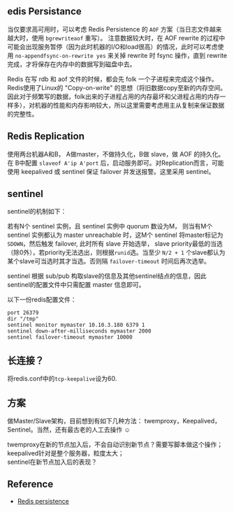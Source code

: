 edis Persistance
---

当仅要求高可用时，可以考虑 Redis Persistence 的 `AOF` 方案（当日志文件越来越大时，使用 `bgrewriteaof` 重写）。 注意数据较大时，在 AOF rewrite 的过程中可能会出现服务暂停（因为此时机器的I/O和load很高）的情况，此时可以考虑使用 `no-appendfsync-on-rewrite yes` 来关掉 rewrite 时 fsync 操作，直到 rewrite 完成，才将保存在内存中的数据写到磁盘中去。

Redis 在写 rdb 和 aof 文件的时候，都会先 folk 一个子进程来完成这个操作。Redis使用了Linux的 "Copy-on-write" 的思想（将旧数据copy至新的内存空间。因此对于频繁写的数据，folk出来的子进程占用的内存最坏和父进程占用的内存一样多），对机器的性能和内存影响较大，所以这里需要考虑用主从复制来保证数据的完整性。

Redis Replication 
---
使用两台机器A和B， A做master，不做持久化，B做 slave，做 AOF 的持久化。在 B中配置 `slaveof A'ip A'port` 后，启动服务即可。对Replication而言，可能使用 keepalived 或 sentinel 保证 failover 并发送报警。这里采用 sentinel。

sentinel
---
 sentinel的机制如下：

若有N个 sentinel 实例，且 sentinel 实例中 quorum 数设为M， 则当有M个 sentinel 实例都认为 master unreachable 时，这M个 sentinel 将master标记为 `SDOWN`，然后触发 failover, 此时所有 slave 开始选举， slave priority最低的当选（除0外），若priority无法选出，则根据`runid`选。当至少 `N/2 + 1` 个slave都认为某个slave可当选时其才当选。否则隔 `failover-timeout` 时间后再次选举。

sentinel 根据 sub/pub 构取slave的信息及其他sentinel结点的信息，因此sentinel的配置文件中只需配置 master 信息即可。
 
以下一份redis配置文件：

```
port 26379
dir "/tmp"
sentinel monitor mymaster 10.10.3.180 6379 1
sentinel down-after-milliseconds mymaster 2000
sentinel failover-timeout mymaster 10000
```

长连接？
---
将redis.conf中的`tcp-keepalive`设为60.

方案
---
做Master/Slave架构，目前想到有如下几种方法： twemproxy，Keepalived，Sentinel。当然，还有最古老的人工去操作 :relaxed: 

twemproxy在新的节点加入后，不会自动识别新节点？需要写脚本做这个操作；  
keepalived针对是整个服务器，粒度太大；  
sentinel在新节点加入后的表现？

Reference
---

- [Redis persistence](http://redis.io/topics/persistence)
